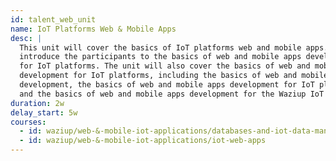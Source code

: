 ```yaml
---
id: talent_web_unit
name: IoT Platforms Web & Mobile Apps
desc: |
  This unit will cover the basics of IoT platforms web and mobile apps. It will
  introduce the participants to the basics of web and mobile apps development
  for IoT platforms. The unit will also cover the basics of web and mobile apps
  development for IoT platforms, including the basics of web and mobile apps
  development, the basics of web and mobile apps development for IoT platforms,
  and the basics of web and mobile apps development for the Waziup IoT platform.
duration: 2w
delay_start: 5w
courses:
  - id: waziup/web-&-mobile-iot-applications/databases-and-iot-data-management
  - id: waziup/web-&-mobile-iot-applications/iot-web-apps
---
```

